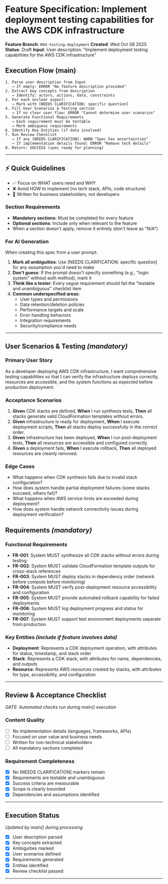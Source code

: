 # Feature Specification: Implement deployment testing capabilities for the AWS CDK infrastructure

**Feature Branch**: `004-testing-deployment`
**Created**: Wed Oct 08 2025
**Status**: Draft
**Input**: User description: "Implement deployment testing capabilities for the AWS CDK infrastructure"

## Execution Flow (main)
```
1. Parse user description from Input
   → If empty: ERROR "No feature description provided"
2. Extract key concepts from description
   → Identify: actors, actions, data, constraints
3. For each unclear aspect:
   → Mark with [NEEDS CLARIFICATION: specific question]
4. Fill User Scenarios & Testing section
   → If no clear user flow: ERROR "Cannot determine user scenarios"
5. Generate Functional Requirements
   → Each requirement must be testable
   → Mark ambiguous requirements
6. Identify Key Entities (if data involved)
7. Run Review Checklist
   → If any [NEEDS CLARIFICATION]: WARN "Spec has uncertainties"
   → If implementation details found: ERROR "Remove tech details"
8. Return: SUCCESS (spec ready for planning)
```

---

## ⚡ Quick Guidelines
- ✅ Focus on WHAT users need and WHY
- ❌ Avoid HOW to implement (no tech stack, APIs, code structure)
- 👥 Written for business stakeholders, not developers

### Section Requirements
- **Mandatory sections**: Must be completed for every feature
- **Optional sections**: Include only when relevant to the feature
- When a section doesn't apply, remove it entirely (don't leave as "N/A")

### For AI Generation
When creating this spec from a user prompt:
1. **Mark all ambiguities**: Use [NEEDS CLARIFICATION: specific question] for any assumption you'd need to make
2. **Don't guess**: If the prompt doesn't specify something (e.g., "login system" without auth method), mark it
3. **Think like a tester**: Every vague requirement should fail the "testable and unambiguous" checklist item
4. **Common underspecified areas**:
   - User types and permissions
   - Data retention/deletion policies  
   - Performance targets and scale
   - Error handling behaviors
   - Integration requirements
   - Security/compliance needs

---

## User Scenarios & Testing *(mandatory)*

### Primary User Story
As a developer deploying AWS CDK infrastructure, I want comprehensive testing capabilities so that I can verify the infrastructure deploys correctly, resources are accessible, and the system functions as expected before production deployment.

### Acceptance Scenarios
1. **Given** CDK stacks are defined, **When** I run synthesis tests, **Then** all stacks generate valid CloudFormation templates without errors.
2. **Given** infrastructure is ready for deployment, **When** I execute deployment scripts, **Then** all stacks deploy successfully in the correct order.
3. **Given** infrastructure has been deployed, **When** I run post-deployment tests, **Then** all resources are accessible and configured correctly.
4. **Given** a deployment fails, **When** I execute rollback, **Then** all deployed resources are cleanly removed.

### Edge Cases
- What happens when CDK synthesis fails due to invalid stack configuration?
- How does system handle partial deployment failures (some stacks succeed, others fail)?
- What happens when AWS service limits are exceeded during deployment?
- How does system handle network connectivity issues during deployment verification?

## Requirements *(mandatory)*

### Functional Requirements
- **FR-001**: System MUST synthesize all CDK stacks without errors during testing
- **FR-002**: System MUST validate CloudFormation template outputs for cross-stack references
- **FR-003**: System MUST deploy stacks in dependency order (network before compute before monitoring)
- **FR-004**: System MUST verify post-deployment resource accessibility and configuration
- **FR-005**: System MUST provide automated rollback capability for failed deployments
- **FR-006**: System MUST log deployment progress and status for monitoring
- **FR-007**: System MUST support test environment deployments separate from production

### Key Entities *(include if feature involves data)*
- **Deployment**: Represents a CDK deployment operation, with attributes for status, timestamp, and stack order
- **Stack**: Represents a CDK stack, with attributes for name, dependencies, and outputs
- **Resource**: Represents AWS resources created by stacks, with attributes for type, accessibility, and configuration

---

## Review & Acceptance Checklist
*GATE: Automated checks run during main() execution*

### Content Quality
- [ ] No implementation details (languages, frameworks, APIs)
- [ ] Focused on user value and business needs
- [ ] Written for non-technical stakeholders
- [ ] All mandatory sections completed

### Requirement Completeness
- [x] No [NEEDS CLARIFICATION] markers remain
- [x] Requirements are testable and unambiguous
- [x] Success criteria are measurable
- [x] Scope is clearly bounded
- [x] Dependencies and assumptions identified

---

## Execution Status
*Updated by main() during processing*

- [x] User description parsed
- [x] Key concepts extracted
- [x] Ambiguities marked
- [x] User scenarios defined
- [x] Requirements generated
- [x] Entities identified
- [x] Review checklist passed

---
